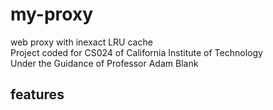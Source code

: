 # my-proxy
web proxy with inexact LRU cache    
Project coded for CS024 of California Institute of Technology   
Under the Guidance of Professor Adam Blank      

## features

